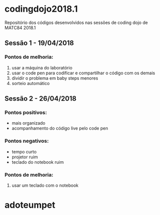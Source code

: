 # codingdojo2018.1
Repositório dos códigos desenvolvidos nas sessões de coding dojo de MATC84 2018.1

## Sessão 1 - 19/04/2018

### Pontos de melhoria:
1. usar a máquina do laboratório
2. usar o code pen para codificar e compartilhar o código com os demais 
3. dividir o problema em baby steps menores
4. sorteio automático

## Sessão 2 - 26/04/2018

### Pontos positivos:
- mais organizado
- acompanhamento do código live pelo code pen

### Pontos negativos: 
- tempo curto
- projetor ruim
- teclado do notebook ruim

### Pontos de melhoria:
1. usar um teclado com o notebook
# adoteumpet
